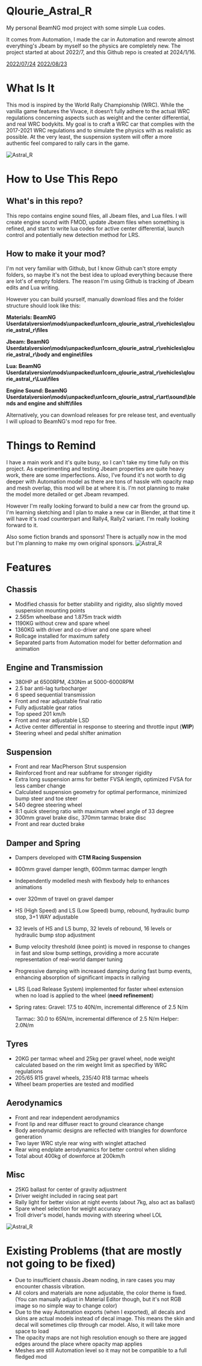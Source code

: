# Qlourie_Astral_R
My personal BeamNG mod project with some simple Lua codes.

It comes from Automation, I made the car in Automation and rewrote almost everything's Jbeam by myself so the physics are completely new. The project started at about 2022/7, and this Github repo is created at 2024/1/16.

[2022/07/24](https://www.bilibili.com/video/BV17S4y1E7BH/)
[2022/08/23](https://www.bilibili.com/video/BV1ea41157pe/)

# What Is It
This mod is inspired by the World Rally Championship (WRC). While the vanilla game features the Vivace, it doesn’t fully adhere to the actual WRC regulations concerning aspects such as weight and the center differential, and real WRC bodykits. My goal is to craft a WRC car that complies with the 2017-2021 WRC regulations and to simulate the physics with as realistic as possible. At the very least, the suspension system will offer a more authentic feel compared to rally cars in the game.

![Astral_R](Docs/2.jpg)

# How to Use This Repo
## What's in this repo?
This repo contains engine sound files, all Jbeam files, and Lua files. I will create engine sound with FMOD, update Jbeam files when something is refined, and start to write lua codes for active center differential, launch control and potentially new detection method for LRS.
## How to make it your mod?
I'm not very familiar with Github, but I know Github can't store empty folders, so maybe it's not the best idea to upload everything because there are lot's of empty folders. The reason I'm using Github is tracking of Jbeam edits and Lua writing. 

However you can build yourself, manually download files and the folder structure should look like this:

**Materials: BeamNG Userdata\version\mods\unpacked\un1corn_qlourie_astral_r\vehicles\qlourie_astral_r\files**

**Jbeam: BeamNG Userdata\version\mods\unpacked\un1corn_qlourie_astral_r\vehicles\qlourie_astral_r\body and engine\files**

**Lua: BeamNG Userdata\version\mods\unpacked\un1corn_qlourie_astral_r\vehicles\qlourie_astral_r\Lua\files**

**Engine Sound: BeamNG Userdata\version\mods\unpacked\un1corn_qlourie_astral_r\art\sound\blends and engine and shift\files**

Alternatively, you can download releases for pre release test, and eventually I will upload to BeamNG's mod repo for free.

# Things to Remind
I have a main work and it's quite busy, so I can't take my time fully on this project. As experimenting and testing Jbeam properties are quite heavy work, there are some imperfections. Also, I've found it's not worth to dig deeper with Automation model as there are tons of hassle with opacity map and mesh overlap, this mod will be at where it is. I'm not planning to make the model more detailed or get Jbeam revamped.

However I'm really looking forward to build a new car from the ground up. I'm learning sketching and I plan to make a new car in Blender, at that time it will have it's road counterpart and Rally4, Rally2 variant. I'm really looking forward to it.

Also some fiction brands and sponsors! There is actually now in the mod but I'm planning to make my own original sponsors.
![Astral_R](Docs/1.jpg)

# Features
## Chassis
- Modified chassis for better stability and rigidity, also slightly moved suspension mounting points
- 2.565m wheelbase and 1.875m track width
- 1190KG without crew and spare wheel
- 1360KG with driver and co-driver and one spare wheel
- Rollcage installed for maximum safety
- Separated parts from Automation model for better deformation and animation
## Engine and Transmission
- 380HP at 6500RPM, 430Nm at 5000-6000RPM
- 2.5 bar anti-lag turbocharger
- 6 speed sequential transmission
- Front and rear adjustable final ratio
- Fully adjustable gear ratios
- Top speed 201 km/h
- Front and rear adjustable LSD
- Active center differential in response to steering and throttle input (**WIP**)
- Steering wheel and pedal shifter animation
## Suspension
- Front and rear MacPherson Strut suspension
- Reinforced front and rear subframe for stronger rigidity
- Extra long suspension arms for better FVSA length, optimized FVSA for less camber change
- Calculated suspension geometry for optimal performance, minimized bump steer and toe steer
- 540 degree steering wheel
- 8:1 quick steering ratio with maximum wheel angle of 33 degree
- 300mm gravel brake disc, 370mm tarmac brake disc
- Front and rear ducted brake
## Damper and Spring
- Dampers developed with **CTM Racing Suspension**
- 800mm gravel damper length, 600mm tarmac damper length
- Independently modelled mesh with flexbody help to enhances animations
- over 320mm of travel on gravel damper
- HS (High Speed) and LS (Low Speed) bump, rebound, hydraulic bump stop, 3+1 WAY adjustable
- 32 levels of HS and LS bump, 32 levels of rebound, 16 levels or hydraulic bump stop adjustment
- Bump velocity threshold (knee point) is moved in response to changes in fast and slow bump settings, providing a more accurate representation of real-world damper tuning
- Progressive damping with increased damping during fast bump events, enhancing absorption of significant impacts in rallying
- LRS (Load Release System) implemented for faster wheel extension when no load is applied to the wheel (**need refinement**)
- Spring rates:
  Gravel: 17.5 to 40N/m, incremental difference of 2.5 N/m

  Tarmac: 30.0 to 65N/m, incremental difference of 2.5 N/m
  Helper: 2.0N/m
## Tyres
- 20KG per tarmac wheel and 25kg per gravel wheel, node weight calculated based on the rim weight limit as specified by WRC regulations
- 205/65 R15 gravel wheels, 235/40 R18 tarmac wheels
- Wheel beam properties are tested and modified
## Aerodynamics
- Front and rear independent aerodynamics
- Front lip and rear diffuser react to ground clearance change
- Body aerodynamic designs are reflected with triangles for downforce generation
- Two layer WRC style rear wing with winglet attached
- Rear wing endplate aerodynamics for better control when sliding
- Total about 400kg of downforce at 200km/h
## Misc
- 25KG ballast for center of gravity adjustment
- Driver weight included in racing seat part
- Rally light for better vision at night events (about 7kg, also act as ballast)
- Spare wheel selection for weight accuracy
- Troll driver's model, hands moving with steering wheel LOL

![Astral_R](Docs/3.jpg)

# Existing Problems (that are mostly not going to be fixed)
- Due to insufficient chassis Jbeam noding, in rare cases you may encounter chassis vibration.
- All colors and materials are none adjustable, the color theme is fixed. (You can manually adjust in Material Editor though, but it's not RGB image so no simple way to change color)
- Due to the way Automation exports (when I exported), all decals and skins are actual models instead of decal image. This means the skin and decal will sometimes clip through car model. Also, it will take more space to load
- The opacity maps are not high resolution enough so there are jagged edges around the place where opacity map applies
- Meshes are still Automation level so it may not be compatible to a full fledged mod
